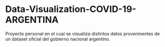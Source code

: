 # Data-Visualization-COVID-19-ARGENTINA
Proyecto personal en el cual se visualiza distintos datos proveninentes de un dataset oficial del gobierno nacional argentino.
